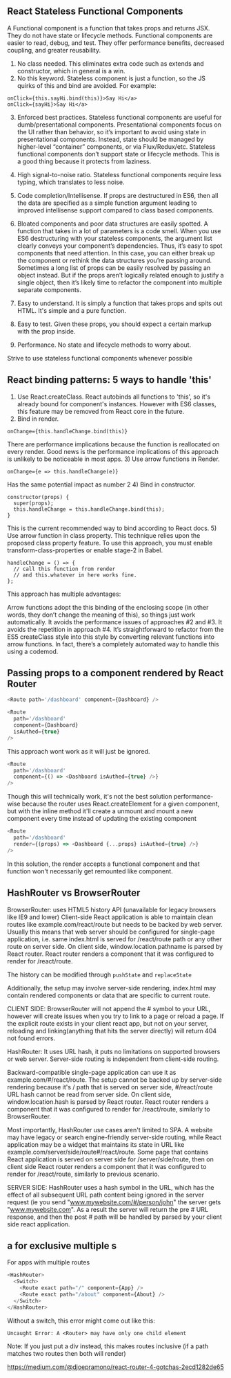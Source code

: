 ## React Stateless Functional Components

A Functional component is a function that takes props and returns JSX. They do not have state or lifecycle methods. Functional components are easier to read, debug, and test. They offer performance benefits, decreased coupling, and greater reusability.

1) No class needed. This eliminates extra code such as extends and constructor, which in general is a win.
2) No this keyword. Stateless component is just a function, so the JS quirks of this and bind are avoided. For example:
```
onClick={this.sayHi.bind(this)}>Say Hi</a>
onClick={sayHi}>Say Hi</a>
```
3) Enforced best practices. Stateless functional components are useful for dumb/presentational components. Presentational components focus on the UI rather than behavior, so it’s important to avoid using state in presentational components. Instead, state should be managed by higher-level “container” components, or via Flux/Redux/etc. Stateless functional components don’t support state or lifecycle methods. This is a good thing because it protects from laziness.

4) High signal-to-noise ratio. Stateless functional components require less typing, which translates to less noise.
5) Code completion/Intellisense. If props are destructured in ES6, then all the data are specified as a simple function argument leading to improved intellisense support compared to class based components.
6) Bloated components and poor data structures are easily spotted. A function that takes in a lot of parameters is a code smell. When you use ES6 destructuring with your stateless components, the argument list clearly conveys your component’s dependencies. Thus, it’s easy to spot components that need attention. In this case, you can either break up the component or rethink the data structures you’re passing around. Sometimes a long list of props can be easily resolved by passing an object instead. But if the props aren’t logically related enough to justify a single object, then it’s likely time to refactor the component into multiple separate components.
7) Easy to understand. It is simply a function that takes props and spits out HTML. It's simple and a pure function.
8) Easy to test. Given these props, you should expect a certain markup with the prop inside.
9) Performance. No state and lifecycle methods to worry about.

Strive to use stateless functional components whenever possible

## React binding patterns: 5 ways to handle 'this'

1) Use React.createClass. React autobinds all functions to 'this', so it's already bound for component's instances.
However with ES6 classes, this feature may be removed from React core in the future.
2) Bind in render.
```
onChange={this.handleChange.bind(this)}
```
There are performance implications because the function is reallocated on every render. Good news is the performance implications of this approach is unlikely to be noticeable in most apps.
3) Use arrow functions in Render.
```
onChange={e => this.handleChange(e)}
```
Has the same potential impact as number 2
4) Bind in constructor.
```
constructor(props) {
  super(props);
  this.handleChange = this.handleChange.bind(this);
}
```
This is the current recommended way to bind according to React docs.
5) Use arrow function in class property. This technique relies upon the proposed class property feature. To use this approach, you must enable transform-class-properties or enable stage-2 in Babel.
```
handleChange = () => {
  // call this function from render
  // and this.whatever in here works fine.
};
```
This approach has multiple advantages:

Arrow functions adopt the this binding of the enclosing scope (in other words, they don’t change the meaning of this), so things just work automatically.
It avoids the performance issues of approaches #2 and #3.
It avoids the repetition in approach #4.
It’s straightforward to refactor from the ES5 createClass style into this style by converting relevant functions into arrow functions. In fact, there’s a completely automated way to handle this using a codemod.

## Passing props to a component rendered by React Router

```javascript
<Route path='/dashboard' component={Dashboard} />
```

```javascript
<Route
  path='/dashboard'
  component={Dashboard}
  isAuthed={true}
/>
```
This approach wont work as it will just be ignored.

```javascript
<Route
  path='/dashboard'
  component={() => <Dashboard isAuthed={true} />}
/>
```
Though this will technically work, it's not the best solution performance-wise because the router uses React.createElement for a given component, but with the inline method it'll create a unmount and mount a new component every time instead of updating the existing component

```javascript
<Route
  path='/dashboard'
  render={(props) => <Dashboard {...props} isAuthed={true} />}
/>
```

In this solution, the render accepts a functional component and that function won't necessarily get remounted like component.

## HashRouter vs BrowserRouter

BrowserRouter: uses HTML5 history API (unavailable for legacy browsers like IE9 and lower) Client-side React application is able to maintain clean routes like example.com/react/route but needs to be backed by web server. Usually this means that web server should be configured for single-page application, i.e. same index.html is served for /react/route path or any other route on server side. On client side, window.location.pathname is parsed by React router. React router renders a component that it was configured to render for /react/route.

The history can be modified through `pushState` and `replaceState`

Additionally, the setup may involve server-side rendering, index.html may contain rendered components or data that are specific to current route.

CLIENT SIDE: BrowserRouter will not append the # symbol to your URL, however will create issues when you try to link to a page or reload a page. If the explicit route exists in your client react app, but not on your server, reloading and linking(anything that hits the server directly) will return 404 not found errors.



HashRouter: It uses URL hash, it puts no limitations on supported browsers or web server. Server-side routing is independent from client-side routing.

Backward-compatible single-page application can use it as example.com/#/react/route. The setup cannot be backed up by server-side rendering because it's / path that is served on server side, #/react/route URL hash cannot be read from server side. On client side, window.location.hash is parsed by React router. React router renders a component that it was configured to render for /react/route, similarly to BrowserRouter.

Most importantly, HashRouter use cases aren't limited to SPA. A website may have legacy or search engine-friendly server-side routing, while React application may be a widget that maintains its state in URL like example.com/server/side/route#/react/route. Some page that contains React application is served on server side for /server/side/route, then on client side React router renders a component that it was configured to render for /react/route, similarly to previous scenario.

SERVER SIDE: HashRouter uses a hash symbol in the URL, which has the effect of all subsequent URL path content being ignored in the server request (ie you send "www.mywebsite.com/#/person/john" the server gets "www.mywebsite.com". As a result the server will return the pre # URL response, and then the post # path will be handled by parsed by your client side react application.

## a <Switch> for exclusive multiple <Route>s

For apps with multiple routes

```javascript
<HashRouter>
  <Switch>
    <Route exact path="/" component={App} />
    <Route exact path="/about" component={About} />    
  </Switch>
</HashRouter>
```

Without a switch, this error might come out like this:
```
Uncaught Error: A <Router> may have only one child element
```
Note: If you just put a div instead, this makes routes inclusive (if a path matches two routes then both will render)

https://medium.com/@djoepramono/react-router-4-gotchas-2ecd1282de65
